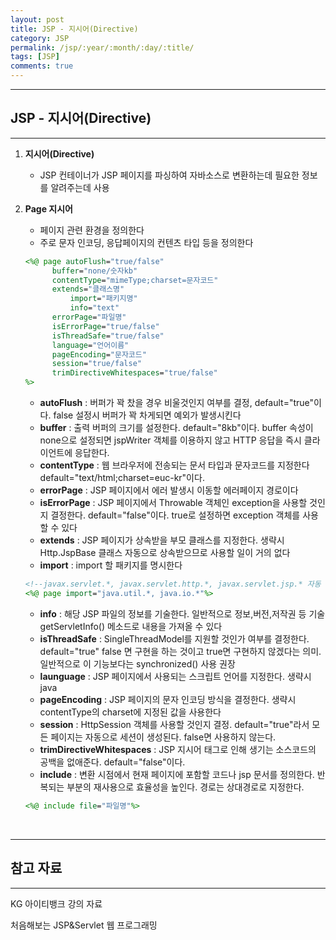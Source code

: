 ```yaml
---
layout: post
title: JSP - 지시어(Directive)
category: JSP
permalink: /jsp/:year/:month/:day/:title/
tags: [JSP]
comments: true
---
```


---

## JSP - 지시어(Directive)

---

1. **지시어(Directive)**

   - JSP 컨테이너가 JSP 페이지를 파싱하여 자바소스로 변환하는데 필요한 정보를 알려주는데 사용

2. **Page 지시어**

   - 페이지 관련 환경을 정의한다
   - 주로 문자 인코딩, 응답페이지의 컨텐츠 타입 등을 정의한다

   ```jsp
   <%@ page autoFlush="true/false"
       	 buffer="none/숫자kb"
   		 contentType="mimeType;charset=문자코드"
       	 extends="클래스명"
         	 import="패키지명"
         	 info="text"
       	 errorPage="파일명"
       	 isErrorPage="true/false"
       	 isThreadSafe="true/false"
       	 language="언어이름"
       	 pageEncoding="문자코드"
       	 session="true/false"
       	 trimDirectiveWhitespaces="true/false"
   %>
   ```

   - **autoFlush** : 버퍼가 꽉 찼을 경우 비울것인지 여부를 결정, default="true"이다.
     false 설정시 버퍼가 꽉 차게되면 예외가 발생시킨다
   - **buffer** : 출력 버퍼의 크기를 설정한다. default="8kb"이다.
     buffer 속성이 none으로 설정되면 jspWriter 객체를 이용하지 않고 HTTP 응답을 즉시 클라이언트에 응답한다.
   - **contentType** : 웹 브라우저에 전송되는 문서 타입과 문자코드를 지정한다
     default="text/html;charset=euc-kr"이다.
   - **errorPage** : JSP 페이지에서 에러 발생시 이동할 에러페이지 경로이다
   - **isErrorPage** : JSP 페이지에서 Throwable 객체인 exception을 사용할 것인지 결정한다.
     default="false"이다. true로 설정하면 exception 객체를 사용할 수 있다
   - **extends** : JSP 페이지가 상속받을 부모 클래스를 지정한다. 생략시 Http.JspBase 클래스 자동으로 상속받으므로 사용할 일이 거의 없다
   - **import** : import 할 패키지를 명시한다

   ```jsp
   <!--javax.servlet.*, javax.servlet.http.*, javax.servlet.jsp.* 자동 포함 -->
   <%@ page import="java.util.*, java.io.*"%>
   ```

   - **info** : 해당 JSP 파일의 정보를 기술한다. 일반적으로 정보,버전,저작권 등 기술
     getServletInfo() 메소드로 내용을 가져올 수 있다
   - **isThreadSafe** : SingleThreadModel를 지원할 것인가 여부를 결정한다. default="true"
     false 면 구현을 하는 것이고 true면 구현하지 않겠다는 의미. 일반적으로 이 기능보다는 synchronized() 사용 권장
   - **launguage** : JSP 페이지에서 사용되는 스크립트 언어를 지정한다. 생략시 java
   - **pageEncoding** : JSP 페이지의 문자 인코딩 방식을 결정한다. 생략시 contentType의 charset에 지정된 값을 사용한다
   - **session** : HttpSession 객체를 사용할 것인지 결정. default="true"라서 모든 페이지는 자동으로 세션이 생성된다. false면 사용하지 않는다.
   - **trimDirectiveWhitespaces** : JSP 지시어 태그로 인해 생기는 소스코드의 공백을 없애준다. default="false"이다.
   - **include** : 변환 시점에서 현재 페이지에 포함할 코드나 jsp 문서를 정의한다. 반복되는 부분의 재사용으로 효율성을 높인다. 경로는 상대경로로 지정한다.

   ```jsp
   <%@ include file="파일명"%>
   ```

<br>

---

## 참고 자료

---

KG 아이티뱅크 강의 자료

처음해보는 JSP&Servlet 웹 프로그래밍
